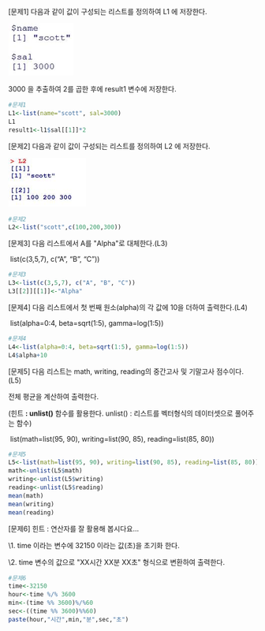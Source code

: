 [문제1] 다음과 같이 값이 구성되는 리스트를 정의하여 L1 에 저장한다.

![img](./images/clip_image008.jpg)

 3000 을 추출하여 2를 곱한 후에 result1 변수에 저장한다.

 ```r
#문제1
L1<-list(name="scott", sal=3000)
L1
result1<-l1$sal[[1]]*2
 ```



[문제2] 다음과 같이 값이 구성되는 리스트를 정의하여 L2 에 저장한다.

![img](./images/clip_image009.jpg)

 ```R
#문제2
L2<-list("scott",c(100,200,300))
 ```

[문제3] 다음 리스트에서 A를 "Alpha"로 대체한다.(L3)

​      list(c(3,5,7), c(“A”, “B”, “C”))

 ```R
#문제3
L3<-list(c(3,5,7), c("A", "B", "C"))
L3[[2]][[1]]<-"Alpha"
 ```

[문제4] 다음 리스트에서 첫 번째 원소(alpha)의 각 값에 10을 더하여 출력한다.(L4)

​      list(alpha=0:4, beta=sqrt(1:5), gamma=log(1:5))

```R
#문제4
L4<-list(alpha=0:4, beta=sqrt(1:5), gamma=log(1:5))
L4$alpha+10
```

[문제5] 다음 리스트는 math, writing, reading의 중간고사 및 기말고사 점수이다. (L5)

전체 평균을 계산하여 출력한다.

   (힌트 **: unlist()** 함수를 활용한다. unlist() : 리스트를 벡터형식의 데이터셋으로 풀어주는 함수)

​      list(math=list(95, 90), writing=list(90, 85), reading=list(85, 80))

```R
#문제5
L5<-list(math=list(95, 90), writing=list(90, 85), reading=list(85, 80))
math<-unlist(L5$math)
writing<-unlist(L5$writing)
reading<-unlist(L5$reading)
mean(math)
mean(writing)
mean(reading)
```

[문제6] 힌트 : 연산자를 잘 활용해 봅시다요…

\1. time 이라는 변수에 32150 이라는 값(초)을 초기화 한다. 

\2. time 변수의 값으로 "XX시간 XX분 XX초" 형식으로 변환하여 출력한다.

```R
#문제6
time<-32150
hour<-time %/% 3600
min<-(time %% 3600)%/%60
sec<-((time %% 3600)%%60)
paste(hour,"시간",min,"분",sec,"초")
```

